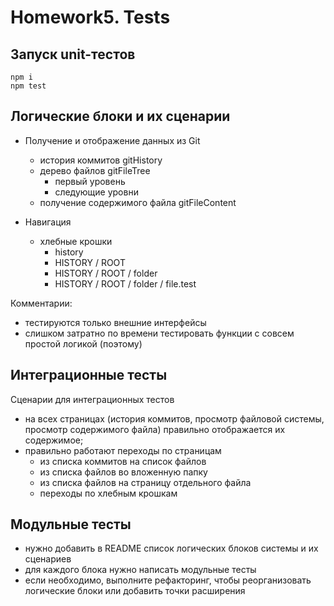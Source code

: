 #  Homework5. Tests

## Запуск unit-тестов
```shell
npm i
npm test
```

## Логические блоки и их сценарии
- Получение и отображение данных из Git
  - история коммитов gitHistory
  - дерево файлов gitFileTree
    - первый уровень
    - следующие уровни
  - получение содержимого файла gitFileContent

- Навигация
  - хлебные крошки
    - history
    - HISTORY / ROOT
    - HISTORY / ROOT / folder
    - HISTORY / ROOT / folder / file.test

Комментарии:
  - тестируются только внешние интерфейсы
  - слишком затратно по времени тестировать функции с совсем простой логикой (поэтому)

## Интеграционные тесты

Сценарии для интеграционных тестов

- на всех страницах (история коммитов, просмотр файловой системы, просмотр содержимого файла) правильно отображается их содержимое;
- правильно работают переходы по страницам
  - из списка коммитов на список файлов
  - из списка файлов во вложенную папку
  - из списка файлов на страницу отдельного файла
  - переходы по хлебным крошкам

## Модульные тесты

- нужно добавить в README список логических блоков системы и их сценариев
- для каждого блока нужно написать модульные тесты
- если необходимо, выполните рефакторинг, чтобы реорганизовать логические блоки или добавить точки расширения
